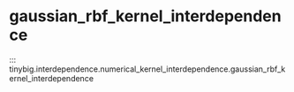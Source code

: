 # gaussian_rbf_kernel_interdependence

::: tinybig.interdependence.numerical_kernel_interdependence.gaussian_rbf_kernel_interdependence